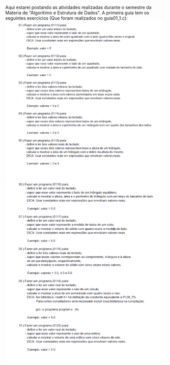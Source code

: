 Aqui estarei postando as atividades realizadas durante o semestre da Materia de "Algoritimo e Estrutura de Dados".
A primeira guia tem os seguintes exercicios (Que foram realizados no guia01_1.c):
![alt text](image.png)
![alt text](image-1.png)
